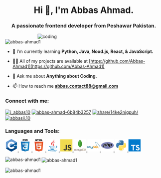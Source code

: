 <h1 align="center">Hi 👋, I'm Abbas Ahmad.</h1>
<h3 align="center">A passionate frontend developer from Peshawar Pakistan.</h3>

<img src="https://user-images.githubusercontent.com/74038190/212749171-b84692a8-2b04-4e3b-93ca-ac14705da224.gif" alt="coding" align="right" width="400">


<p align="left"> <img src="https://komarev.com/ghpvc/?username=abbas-ahmad1&label=Profile%20views&color=0e75b6&style=flat" alt="abbas-ahmad1" /> </p>

- 🌱 I’m currently learning **Python, Java, Nood.js, React, & JavaScript.**

- 👨‍💻 All of my projects are available at [https://github.com/Abbas-Ahmad1](https://github.com/Abbas-Ahmad1)

- 💬 Ask me about **Anything about Coding.**

- 📫 How to reach me **abbas.contact88@gmail.com**

<h3 align="left">Connect with me:</h3>
<p align="left">
<a href="https://twitter.com/i_abbas10" target="blank"><img align="center" src="https://raw.githubusercontent.com/rahuldkjain/github-profile-readme-generator/master/src/images/icons/Social/twitter.svg" alt="i_abbas10" height="30" width="40" /></a>
<a href="https://linkedin.com/in/abbas-ahmad-6b84b3257" target="blank"><img align="center" src="https://raw.githubusercontent.com/rahuldkjain/github-profile-readme-generator/master/src/images/icons/Social/linked-in-alt.svg" alt="abbas-ahmad-6b84b3257" height="30" width="40" /></a>
<a href="https://fb.com/share/14ke2nigpuh/" target="blank"><img align="center" src="https://raw.githubusercontent.com/rahuldkjain/github-profile-readme-generator/master/src/images/icons/Social/facebook.svg" alt="share/14ke2nigpuh/" height="30" width="40" /></a>
<a href="https://instagram.com/abbasii.10" target="blank"><img align="center" src="https://raw.githubusercontent.com/rahuldkjain/github-profile-readme-generator/master/src/images/icons/Social/instagram.svg" alt="abbasii.10" height="30" width="40" /></a>
</p>

<h3 align="left">Languages and Tools:</h3>
<p align="left"> <a href="https://www.w3schools.com/cpp/" target="_blank" rel="noreferrer"> <img src="https://raw.githubusercontent.com/devicons/devicon/master/icons/cplusplus/cplusplus-original.svg" alt="cplusplus" width="40" height="40"/> </a> <a href="https://www.w3schools.com/css/" target="_blank" rel="noreferrer"> <img src="https://raw.githubusercontent.com/devicons/devicon/master/icons/css3/css3-original-wordmark.svg" alt="css3" width="40" height="40"/> </a> <a href="https://www.w3.org/html/" target="_blank" rel="noreferrer"> <img src="https://raw.githubusercontent.com/devicons/devicon/master/icons/html5/html5-original-wordmark.svg" alt="html5" width="40" height="40"/> </a> <a href="https://www.java.com" target="_blank" rel="noreferrer"> <img src="https://raw.githubusercontent.com/devicons/devicon/master/icons/java/java-original.svg" alt="java" width="40" height="40"/> </a> <a href="https://developer.mozilla.org/en-US/docs/Web/JavaScript" target="_blank" rel="noreferrer"> <img src="https://raw.githubusercontent.com/devicons/devicon/master/icons/javascript/javascript-original.svg" alt="javascript" width="40" height="40"/> </a> <a href="https://www.mongodb.com/" target="_blank" rel="noreferrer"> <img src="https://raw.githubusercontent.com/devicons/devicon/master/icons/mongodb/mongodb-original-wordmark.svg" alt="mongodb" width="40" height="40"/> </a> <a href="https://www.mysql.com/" target="_blank" rel="noreferrer"> <img src="https://raw.githubusercontent.com/devicons/devicon/master/icons/mysql/mysql-original-wordmark.svg" alt="mysql" width="40" height="40"/> </a> <a href="https://www.php.net" target="_blank" rel="noreferrer"> <img src="https://raw.githubusercontent.com/devicons/devicon/master/icons/php/php-original.svg" alt="php" width="40" height="40"/> </a> <a href="https://www.python.org" target="_blank" rel="noreferrer"> <img src="https://raw.githubusercontent.com/devicons/devicon/master/icons/python/python-original.svg" alt="python" width="40" height="40"/> </a> <a href="https://www.typescriptlang.org/" target="_blank" rel="noreferrer"> <img src="https://raw.githubusercontent.com/devicons/devicon/master/icons/typescript/typescript-original.svg" alt="typescript" width="40" height="40"/> </a> </p>

<p><img align="left" src="https://github-readme-stats.vercel.app/api/top-langs?username=abbas-ahmad1&show_icons=true&locale=en&layout=compact" alt="abbas-ahmad1" /></p>

<p>&nbsp;<img align="center" src="https://github-readme-stats.vercel.app/api?username=abbas-ahmad1&show_icons=true&locale=en" alt="abbas-ahmad1" /></p>

<p><img align="center" src="https://github-readme-streak-stats.herokuapp.com/?user=abbas-ahmad1&" alt="abbas-ahmad1" /></p>
